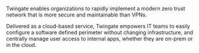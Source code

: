 ﻿Twingate enables organizations to rapidly implement a modern zero trust network that is more secure and maintainable than VPNs.

Delivered as a cloud-based service, Twingate empowers IT teams to easily configure a software defined perimeter without changing infrastructure, and centrally manage user access to internal apps, whether they are on-prem or in the cloud.
